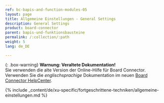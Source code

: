 ```yaml
---
ref: bc-bapis-and-function-modules-05
layout: page
title: Allgemeine Einstellungen - General Settings
description: General Settings
product: board-connector
parent: bapis-und-funktionsbausteine
permalink: /:collection/:path
weight: 5
lang: de_DE

---
```


{: .box-warning}
**Warnung: Veraltete Dokumentation!** <br>
Sie verwenden die alte Version der Online-Hilfe für Board Connector.<br>
Verwenden Sie die *englischsprachige* Dokumentation im neuen [Board Connector HelpCenter](https://helpcenter.theobald-software.com/board-connector/documentation/introduction/).

{% include _content/de/xu-specific/fortgeschrittene-techniken/allgemeine-einstellungen.md %}